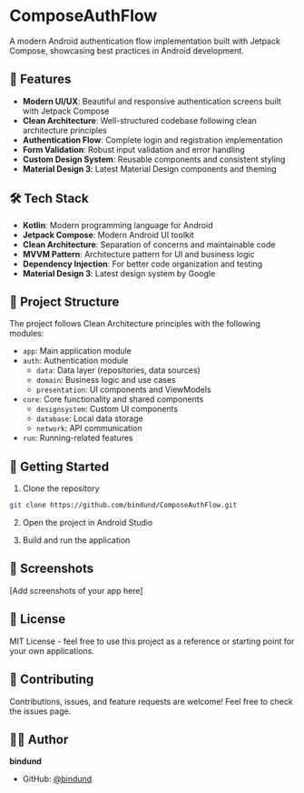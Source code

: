 # ComposeAuthFlow

A modern Android authentication flow implementation built with Jetpack Compose, showcasing best practices in Android development.

## 🌟 Features

- **Modern UI/UX**: Beautiful and responsive authentication screens built with Jetpack Compose
- **Clean Architecture**: Well-structured codebase following clean architecture principles
- **Authentication Flow**: Complete login and registration implementation
- **Form Validation**: Robust input validation and error handling
- **Custom Design System**: Reusable components and consistent styling
- **Material Design 3**: Latest Material Design components and theming

## 🛠 Tech Stack

- **Kotlin**: Modern programming language for Android
- **Jetpack Compose**: Modern Android UI toolkit
- **Clean Architecture**: Separation of concerns and maintainable code
- **MVVM Pattern**: Architecture pattern for UI and business logic
- **Dependency Injection**: For better code organization and testing
- **Material Design 3**: Latest design system by Google

## 📱 Project Structure

The project follows Clean Architecture principles with the following modules:

- `app`: Main application module
- `auth`: Authentication module
  - `data`: Data layer (repositories, data sources)
  - `domain`: Business logic and use cases
  - `presentation`: UI components and ViewModels
- `core`: Core functionality and shared components
  - `designsystem`: Custom UI components
  - `database`: Local data storage
  - `network`: API communication
- `run`: Running-related features

## 🚀 Getting Started

1. Clone the repository
```bash
git clone https://github.com/bindund/ComposeAuthFlow.git
```

2. Open the project in Android Studio

3. Build and run the application

## 📸 Screenshots

[Add screenshots of your app here]

## 📝 License

MIT License - feel free to use this project as a reference or starting point for your own applications.

## 🤝 Contributing

Contributions, issues, and feature requests are welcome! Feel free to check the issues page.

## 👨‍💻 Author

**bindund**
- GitHub: [@bindund](https://github.com/bindund) 